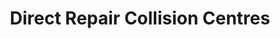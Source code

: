 ---
title: "Direct Repair Collision Centres"
url: /toronto/direct-repair-collision-centres/
shop: Autowerkstatt
---